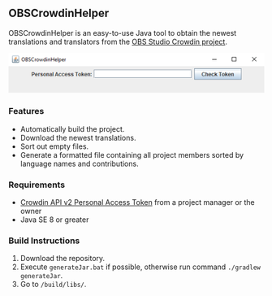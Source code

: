 ## OBSCrowdinHelper

OBSCrowdinHelper is an easy-to-use Java tool to obtain the newest translations and translators from the [OBS Studio Crowdin project](https://crowdin.com/project/obs-studio).

![screenshot of the simple GUI](https://raw.githubusercontent.com/Vainock/OBSCrowdinHelper/main/GUI.png "The simple GUI of the program.")

### Features

- Automatically build the project.
- Download the newest translations.
- Sort out empty files.
- Generate a formatted file containing all project members sorted by language names and contributions.

### Requirements

- [Crowdin API v2 Personal Access Token](https://crowdin.com/settings#api-key) from a project manager or the owner
- Java SE 8 or greater

### Build Instructions

1. Download the repository.
2. Execute `generateJar.bat` if possible, otherwise run command `./gradlew generateJar`.
3. Go to `/build/libs/`.
